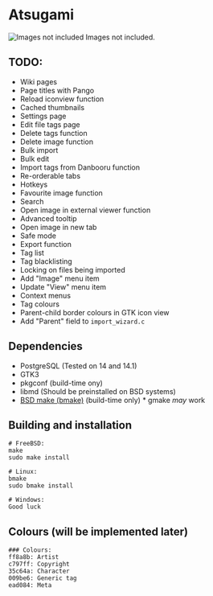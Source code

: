Atsugami
========
![Images not included](https://github.com/natem-nvsd/atsugami/blob/master/readme_header_picture.png)
Images not included.  

TODO:
-----

*	Wiki pages
*	Page titles with Pango
*	Reload iconview function
*	Cached thumbnails
*	Settings page
*	Edit file tags page
*	Delete tags function
*	Delete image function
*	Bulk import
*	Bulk edit
*	Import tags from Danbooru function
*	Re-orderable tabs
*	Hotkeys
*	Favourite image function
*	Search
*	Open image in external viewer function
*	Advanced tooltip
*	Open image in new tab
*	Safe mode
*	Export function
*	Tag list
*	Tag blacklisting
*	Locking on files being imported
*	Add "Image" menu item
*	Update "View" menu item
*	Context menus
*	Tag colours
*	Parent-child border colours in GTK icon view
*	Add "Parent" field to `import_wizard.c`

Dependencies
------------

* PostgreSQL (Tested on 14 and 14.1)  
* GTK3  
* pkgconf (build-time ony)
* libmd (Should be preinstalled on BSD systems)
* [BSD make (bmake)](https://github.com/natem-nvsd/bmake) (build-time only)
	\* gmake _may_ work

Building and installation
-------------------------

```
# FreeBSD:
make
sudo make install

# Linux:
bmake
sudo bmake install

# Windows:
Good luck
```  

Colours (will be implemented later)
-----------------------------------

```
### Colours:
ff8a8b: Artist  
c797ff: Copyright  
35c64a: Character  
009be6: Generic tag  
ead084: Meta    
```
